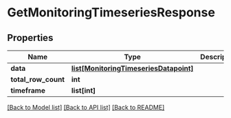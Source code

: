 # GetMonitoringTimeseriesResponse

## Properties
Name | Type | Description | Notes
------------ | ------------- | ------------- | -------------
**data** | [**list[MonitoringTimeseriesDatapoint]**](MonitoringTimeseriesDatapoint.md) |  | [optional]
**total_row_count** | **int** |  | [optional]
**timeframe** | **list[int]** |  | [optional]

[[Back to Model list]](../README.md#documentation-for-models) [[Back to API list]](../README.md#documentation-for-api-endpoints) [[Back to README]](../README.md)



